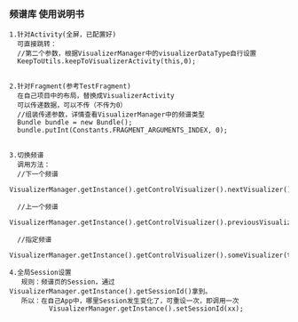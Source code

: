 
### 频谱库 使用说明书

    1.针对Activity(全屏，已配置好)
      可直接跳转：
      //第二个参数，根据VisualizerManager中的visualizerDataType自行设置
      KeepToUtils.keepToVisualizerActivity(this,0);


    2.针对Fragment(参考TestFragment)
      在自己项目中的布局，替换成VisualizerActivity
      可以传递数据，可以不传（不传为0）
      //组装传递参数，详情查看VisualizerManager中的频谱类型
      Bundle bundle = new Bundle();
      bundle.putInt(Constants.FRAGMENT_ARGUMENTS_INDEX, 0);


    3.切换频谱
      调用方法：
      //下一个频谱
      VisualizerManager.getInstance().getControlVisualizer().nextVisualizer();

      //上一个频谱
      VisualizerManager.getInstance().getControlVisualizer().previousVisualizer();

      //指定频谱
      VisualizerManager.getInstance().getControlVisualizer().someVisualizer(type);

    4.全局Session设置
       规则：频谱页的Session，通过VisualizerManager.getInstance().getSessionId()拿到。
       所以：在自己App中，哪里Session发生变化了，可重设一次，即调用一次
              VisualizerManager.getInstance().setSessionId(xx);